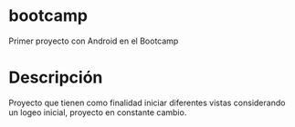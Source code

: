 # bootcamp
Primer proyecto con Android en el Bootcamp

# Descripción
Proyecto que tienen como finalidad iniciar diferentes vistas considerando un logeo inicial, proyecto en constante cambio.
